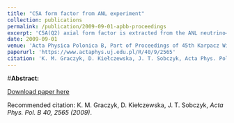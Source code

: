 ```yaml
---
title: "C5A form factor from ANL experiment"
collection: publications
permalink: /publication/2009-09-01-apbb-proceedings
excerpt: 'C5A(Q2) axial form factor is extracted from the ANL neutrino–deuteron scattering data with deuteron structure effects taken into consideration. The best fit of the CA5(Q2) axial form factor is obtained assuming dipole parametrization with C5A(0)=1.13±0.15 and MA=0.94±0.08 GeV.'
date: 2009-09-01
venue: 'Acta Physica Polonica B, Part of Proceedings of 45th Karpacz Winter School in Theoretical Physics: Neutrino interactions: from theory to Monte Carlo simulations. Ladek-Zdroj, Poland, February 2-11, 2009,'
paperurl: 'https://www.actaphys.uj.edu.pl/R/40/9/2565'
citation: 'K. M. Graczyk, D. Kiełczewska, J. T. Sobczyk, Acta Phys. Pol. B 40, 2565 (2009)'
---
```

#__Abstract:__ 

[Download paper here](https://www.actaphys.uj.edu.pl/R/40/9/2565/pdf)

Recommended citation: K. M. Graczyk, D. Kiełczewska, J. T. Sobczyk, <i>Acta Phys. Pol. B 40, 2565 (2009)</i>.
